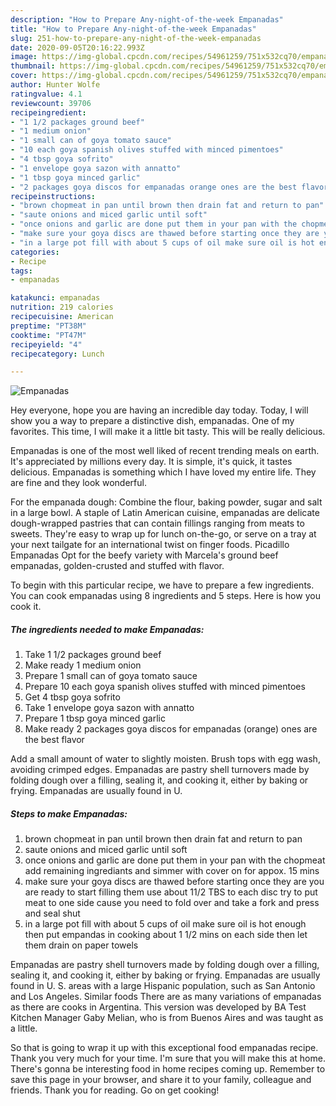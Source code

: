 ```yaml
---
description: "How to Prepare Any-night-of-the-week Empanadas"
title: "How to Prepare Any-night-of-the-week Empanadas"
slug: 251-how-to-prepare-any-night-of-the-week-empanadas
date: 2020-09-05T20:16:22.993Z
image: https://img-global.cpcdn.com/recipes/54961259/751x532cq70/empanadas-recipe-main-photo.jpg
thumbnail: https://img-global.cpcdn.com/recipes/54961259/751x532cq70/empanadas-recipe-main-photo.jpg
cover: https://img-global.cpcdn.com/recipes/54961259/751x532cq70/empanadas-recipe-main-photo.jpg
author: Hunter Wolfe
ratingvalue: 4.1
reviewcount: 39706
recipeingredient:
- "1 1/2 packages ground beef"
- "1 medium onion"
- "1 small can of goya tomato sauce"
- "10 each goya spanish olives stuffed with minced pimentoes"
- "4 tbsp goya sofrito"
- "1 envelope goya sazon with annatto"
- "1 tbsp goya minced garlic"
- "2 packages goya discos for empanadas orange ones are the best flavor"
recipeinstructions:
- "brown chopmeat in pan until brown then drain fat and return to pan"
- "saute onions and miced garlic until soft"
- "once onions and garlic are done put them in your pan with the chopmeat add remaining ingrediants and simmer with cover on for appox. 15 mins"
- "make sure your goya discs are thawed before starting once they are you are ready to start filling them use about 11/2 TBS to each disc try to put meat to one side cause you need to fold over and take a fork and press and seal shut"
- "in a large pot fill with about 5 cups of oil make sure oil is hot enough then put empandas in cooking about 1 1/2 mins on each side then let them drain on paper towels"
categories:
- Recipe
tags:
- empanadas

katakunci: empanadas 
nutrition: 219 calories
recipecuisine: American
preptime: "PT38M"
cooktime: "PT47M"
recipeyield: "4"
recipecategory: Lunch

---
```



![Empanadas](https://img-global.cpcdn.com/recipes/54961259/751x532cq70/empanadas-recipe-main-photo.jpg)

Hey everyone, hope you are having an incredible day today. Today, I will show you a way to prepare a distinctive dish, empanadas. One of my favorites. This time, I will make it a little bit tasty. This will be really delicious.

Empanadas is one of the most well liked of recent trending meals on earth. It's appreciated by millions every day. It is simple, it's quick, it tastes delicious. Empanadas is something which I have loved my entire life. They are fine and they look wonderful.

For the empanada dough: Combine the flour, baking powder, sugar and salt in a large bowl. A staple of Latin American cuisine, empanadas are delicate dough-wrapped pastries that can contain fillings ranging from meats to sweets. They&#39;re easy to wrap up for lunch on-the-go, or serve on a tray at your next tailgate for an international twist on finger foods. Picadillo Empanadas Opt for the beefy variety with Marcela&#39;s ground beef empanadas, golden-crusted and stuffed with flavor.


To begin with this particular recipe, we have to prepare a few ingredients. You can cook empanadas using 8 ingredients and 5 steps. Here is how you cook it.

<!--inarticleads1-->

##### The ingredients needed to make Empanadas:

1. Take 1 1/2 packages ground beef
1. Make ready 1 medium onion
1. Prepare 1 small can of goya tomato sauce
1. Prepare 10 each goya spanish olives stuffed with minced pimentoes
1. Get 4 tbsp goya sofrito
1. Take 1 envelope goya sazon with annatto
1. Prepare 1 tbsp goya minced garlic
1. Make ready 2 packages goya discos for empanadas (orange) ones are the best flavor


Add a small amount of water to slightly moisten. Brush tops with egg wash, avoiding crimped edges. Empanadas are pastry shell turnovers made by folding dough over a filling, sealing it, and cooking it, either by baking or frying. Empanadas are usually found in U. 

<!--inarticleads2-->

##### Steps to make Empanadas:

1. brown chopmeat in pan until brown then drain fat and return to pan
1. saute onions and miced garlic until soft
1. once onions and garlic are done put them in your pan with the chopmeat add remaining ingrediants and simmer with cover on for appox. 15 mins
1. make sure your goya discs are thawed before starting once they are you are ready to start filling them use about 11/2 TBS to each disc try to put meat to one side cause you need to fold over and take a fork and press and seal shut
1. in a large pot fill with about 5 cups of oil make sure oil is hot enough then put empandas in cooking about 1 1/2 mins on each side then let them drain on paper towels


Empanadas are pastry shell turnovers made by folding dough over a filling, sealing it, and cooking it, either by baking or frying. Empanadas are usually found in U. S. areas with a large Hispanic population, such as San Antonio and Los Angeles. Similar foods There are as many variations of empanadas as there are cooks in Argentina. This version was developed by BA Test Kitchen Manager Gaby Melian, who is from Buenos Aires and was taught as a little. 

So that is going to wrap it up with this exceptional food empanadas recipe. Thank you very much for your time. I'm sure that you will make this at home. There's gonna be interesting food in home recipes coming up. Remember to save this page in your browser, and share it to your family, colleague and friends. Thank you for reading. Go on get cooking!
